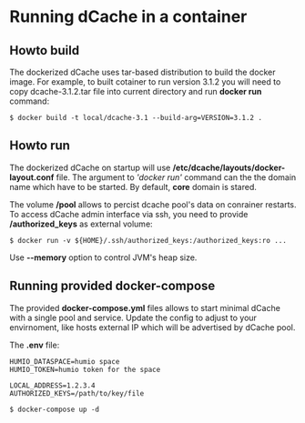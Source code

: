 Running dCache in a container
=============================

Howto build
-----------

The dockerized dCache uses tar-based distribution to build the docker image.
For example, to built cotainer to run version 3.1.2 you will need to copy
dcache-3.1.2.tar file into current directory and run __docker run__ command:

```
$ docker build -t local/dcache-3.1 --build-arg=VERSION=3.1.2 .
```


Howto run
---------

The dockerized dCache on startup will use **/etc/dcache/layouts/docker-layout.conf** file.
The argument to *'docker run'* command can the the domain name which have to be started.
By default, **core** domain is stared.


The volume **/pool** allows to percist dcache pool's data on conrainer restarts.
To access dCache admin interface via ssh, you need to provide **/authorized_keys** as
external volume:
```
$ docker run -v ${HOME}/.ssh/authorized_keys:/authorized_keys:ro ...
```

Use **--memory** option to control JVM's heap size.

Running provided docker-compose
-------------------------------

The provided **docker-compose.yml** files allows to start minimal dCache with a single pool and service.
Update the config to adjust to your envirnoment, like hosts external IP which will be advertised by dCache
pool.

The **.env** file:
```
HUMIO_DATASPACE=humio space
HUMIO_TOKEN=humio token for the space

LOCAL_ADDRESS=1.2.3.4
AUTHORIZED_KEYS=/path/to/key/file
```

```
$ docker-compose up -d
```


